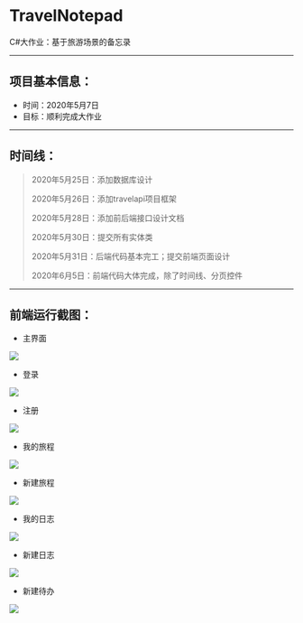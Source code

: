 # TravelNotepad
C#大作业：基于旅游场景的备忘录

------
## 项目基本信息：
* 时间：2020年5月7日
* 目标：顺利完成大作业

-----
## 时间线：
> 2020年5月25日：添加数据库设计
> 
> 2020年5月26日：添加travelapi项目框架
>
> 2020年5月28日：添加前后端接口设计文档
>
> 2020年5月30日：提交所有实体类
>
> 2020年5月31日：后端代码基本完工；提交前端页面设计
>
> 2020年6月5日：前端代码大体完成，除了时间线、分页控件

------
## 前端运行截图：
* 主界面
<img src="https://github.com/C-DevelopTeam/TravelNotepad/blob/master/example/mainpage.png">

* 登录
<img src="https://github.com/C-DevelopTeam/TravelNotepad/blob/master/example/login.png">

* 注册
<img src="https://github.com/C-DevelopTeam/TravelNotepad/blob/master/example/register.png">

* 我的旅程
<img src="https://github.com/C-DevelopTeam/TravelNotepad/blob/master/example/mytrip.png">

* 新建旅程
<img src="https://github.com/C-DevelopTeam/TravelNotepad/blob/master/example/createtrip.png">

* 我的日志
<img src="https://github.com/C-DevelopTeam/TravelNotepad/blob/master/example/myjournal.png">

* 新建日志
<img src="https://github.com/C-DevelopTeam/TravelNotepad/blob/master/example/createjournal.png">

* 新建待办
<img src="https://github.com/C-DevelopTeam/TravelNotepad/blob/master/example/createtodolist.png">
